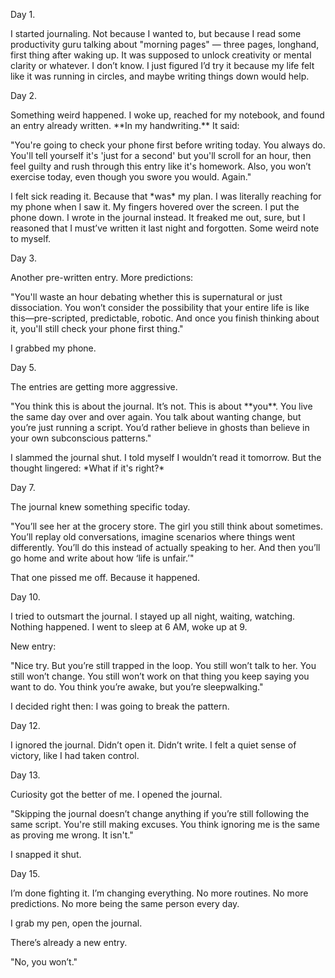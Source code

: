Day 1.

I started journaling. Not because I wanted to, but because I read some productivity guru talking about "morning pages" — three pages, longhand, first thing after waking up. It was supposed to unlock creativity or mental clarity or whatever. I don’t know. I just figured I’d try it because my life felt like it was running in circles, and maybe writing things down would help.



Day 2.

Something weird happened. I woke up, reached for my notebook, and found an entry already written. \*\*In my handwriting.\*\* It said:



 "You're going to check your phone first before writing today. You always do. You'll tell yourself it's 'just for a second' but you'll scroll for an hour, then feel guilty and rush through this entry like it's homework. Also, you won’t exercise today, even though you swore you would. Again."



I felt sick reading it. Because that \*was\* my plan. I was literally reaching for my phone when I saw it. My fingers hovered over the screen. I put the phone down. I wrote in the journal instead. It freaked me out, sure, but I reasoned that I must’ve written it last night and forgotten. Some weird note to myself.



Day 3.

Another pre-written entry. More predictions:



"You'll waste an hour debating whether this is supernatural or just dissociation. You won’t consider the possibility that your entire life is like this—pre-scripted, predictable, robotic. And once you finish thinking about it, you'll still check your phone first thing."



I grabbed my phone.



Day 5.

The entries are getting more aggressive.



"You think this is about the journal. It’s not. This is about \*\*you\*\*. You live the same day over and over again. You talk about wanting change, but you’re just running a script. You’d rather believe in ghosts than believe in your own subconscious patterns."



I slammed the journal shut. I told myself I wouldn’t read it tomorrow. But the thought lingered: \*What if it's right?\*



Day 7.

The journal knew something specific today.



"You’ll see her at the grocery store. The girl you still think about sometimes. You’ll replay old conversations, imagine scenarios where things went differently. You’ll do this instead of actually speaking to her. And then you’ll go home and write about how ‘life is unfair.’"



That one pissed me off. Because it happened.



Day 10.

I tried to outsmart the journal. I stayed up all night, waiting, watching. Nothing happened. I went to sleep at 6 AM, woke up at 9.



New entry:



"Nice try. But you’re still trapped in the loop. You still won’t talk to her. You still won’t change. You still won’t work on that thing you keep saying you want to do. You think you’re awake, but you’re sleepwalking."



I decided right then: I was going to break the pattern.



Day 12.

I ignored the journal. Didn’t open it. Didn’t write. I felt a quiet sense of victory, like I had taken control.



Day 13.

Curiosity got the better of me. I opened the journal.



 "Skipping the journal doesn’t change anything if you’re still following the same script. You're still making excuses. You think ignoring me is the same as proving me wrong. It isn't."



I snapped it shut.



Day 15.

I’m done fighting it. I’m changing everything. No more routines. No more predictions. No more being the same person every day.



I grab my pen, open the journal.



There’s already a new entry.



"No, you won’t."



